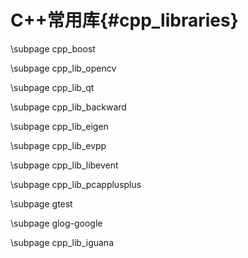 C++常用库{#cpp_libraries}
========================

\subpage cpp_boost

\subpage cpp_lib_opencv

\subpage cpp_lib_qt

\subpage cpp_lib_backward

\subpage cpp_lib_eigen

\subpage cpp_lib_evpp

\subpage cpp_lib_libevent

\subpage cpp_lib_pcapplusplus

\subpage gtest

\subpage glog-google

\subpage cpp_lib_iguana

